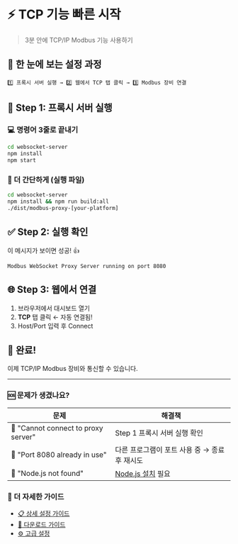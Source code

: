 # ⚡ TCP 기능 빠른 시작

> 3분 안에 TCP/IP Modbus 기능 사용하기

## 🎯 한 눈에 보는 설정 과정

```
1️⃣ 프록시 서버 실행 → 2️⃣ 웹에서 TCP 탭 클릭 → 3️⃣ Modbus 장비 연결
```

## 🚀 Step 1: 프록시 서버 실행

### 💻 명령어 3줄로 끝내기

```bash
cd websocket-server
npm install
npm start
```

### 📱 더 간단하게 (실행 파일)

```bash
cd websocket-server
npm install && npm run build:all
./dist/modbus-proxy-[your-platform]
```

## ✅ Step 2: 실행 확인

이 메시지가 보이면 성공! 👍
```
Modbus WebSocket Proxy Server running on port 8080
```

## 🌐 Step 3: 웹에서 연결

1. 브라우저에서 대시보드 열기
2. **TCP** 탭 클릭 ← 자동 연결됨!
3. Host/Port 입력 후 Connect

## 🎉 완료!

이제 TCP/IP Modbus 장비와 통신할 수 있습니다.

---

### 🆘 문제가 생겼나요?

| 문제 | 해결책 |
|------|--------|
| 🔴 "Cannot connect to proxy server" | Step 1 프록시 서버 실행 확인 |
| 🔴 "Port 8080 already in use" | 다른 프로그램이 포트 사용 중 → 종료 후 재시도 |
| 🔴 "Node.js not found" | [Node.js 설치](https://nodejs.org/) 필요 |

### 📖 더 자세한 가이드

- [📋 상세 설정 가이드](TCP_SETUP_GUIDE.md)
- [🔽 다운로드 가이드](PROXY_DOWNLOAD_GUIDE.md)
- [⚙️ 고급 설정](websocket-server/README.md)
